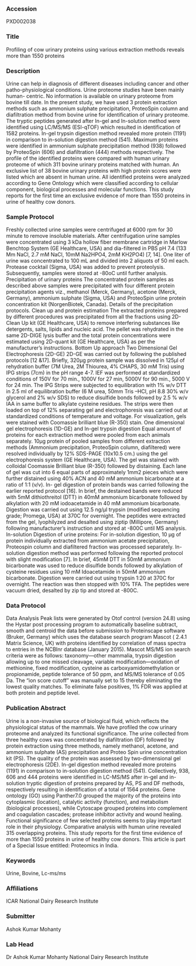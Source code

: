 ### Accession
PXD002038

### Title
Profiling of cow urinary proteins using various extraction methods reveals more than 1550 proteins

### Description
Urine can help in diagnosis of different diseases including cancer and other patho-physiological conditions. Urine proteome studies have been mainly human- centric. No information is available on urinary proteome from bovine till date. In the present study, we have used 3 protein extraction methods such as ammonium sulphate precipitation, ProteoSpin column and diafiltration method from bovine urine for identification of urinary proteome. The tryptic peptides generated after In-gel and In-solution method were identified using LC/MS/MS (ESI-qTOF) which resulted in identification of 1582 proteins. In-gel trypsin digestion method revealed more protein (1191) in comparison to in-solution digestion method (541). Maximum proteins were identified in ammonium sulphate precipitation method (938) followed by ProteoSpin (606) and diafiltration (444) methods respectively.  The profile of the identified proteins were compared with human urinary proteome of which 311 bovine urinary proteins matched with human. An exclusive list of 38 bovine urinary proteins with high protein scores were listed which are absent in human urine.  All identified proteins were analyzed according to Gene Ontology which were classified according to cellular component, biological processes and molecular functions. This study reports for the first time an exclusive evidence of more than 1550 proteins in urine of healthy cow donors.

### Sample Protocol
Freshly collected urine samples were centrifuged at 6000 rpm for 30 minute to remove insoluble materials. After centrifugation urine samples were concentrated using 3 kDa hollow fiber membrane cartridge in Marlow Benchtop System (GE Healthcare, USA) and  dia-filtered in PBS pH 7.4 (133 Mm NaCl, 2.7 mM NaCl, 10mM Na2HPO4, 2mM KH2PO4) [7, 14]. One liter of urine was concentrated to 100 mL and divided into 2 aliquots of 50 ml each. Protease cocktail (Sigma, USA) was added to prevent proteolysis. Subsequently, samples were stored at -80oC until further analysis.    Precipitation of urinary proteins  The concentrated protein samples as described above samples were precipitated with four different protein precipitation agents viz., methanol (Merck, Germany), acetone (Merck, Germany), ammonium sulphate (Sigma, USA) and ProteoSpin  urine protein concentration kit (NorgenBiotek, Canada). Details of the precipitation protocols. Clean up and protein estimation  The extracted proteins prepared by different procedures was precipitated from all the fractions using 2D-Clean Up kit (GE Healthcare, USA) to remove interfering substances like detergents, salts, lipids and nucleic acid. The pellet was rehydrated in the same 2D-DIGE lysis buffer and the total protein concentrations were estimated using 2D-quant kit (GE Healthcare, USA) as per the manufacturer’s instructions. Bottom Up approach Two Dimensional Gel Electrophoresis (2D-GE) 2D-GE was carried out by following the published protocols [12 &17]. Briefly, 320μg protein sample was dissolved in 125μl of rehydration buffer (7M Urea, 2M Thiourea, 4% CHAPS, 30 mM Tris) using IPG strips (7cm) in the pH range 4-7. IEF was performed at standardized conditions of 150V for 70 min., 1000V for 27 min, 5000V for 90 min., 5000 V for 24 min. The IPG Strips were subjected to equilibration with 1% w/v DTT in 2.5 ml of equilibration buffer (6 M urea, 50mm Tris –HCl, pH 8.8 30% w/v glycerol and 2% w/v SDS) to reduce disulfide bonds followed by 2.5 % w/v IAA in same buffer to alkylate cysteine residues. The strips were then loaded on top of 12% separating gel and electrophoresis was carried out at standardized conditions of temperature and voltage. For visualization, gels were stained with Coomassie brilliant blue (R-350) stain.  One dimensional gel electrophoresis (1D-GE) and In-gel trypsin digestion  Equal amount of proteins for each extraction method were pooled from each animals separately.  10μg protein of pooled samples from different extraction methods (Ammonium precipitation, ProteoSpin column, diafiltered) were resolved individually by 12% SDS-PAGE (10x10.5 cm.) using the gel electrophoresis system (GE Healthcare, USA). The gel was stained with colloidal Coomassie Brilliant blue (R-350) followed by distaining. Each lane of gel was cut into 6 equal parts of approximately 1mm2 pieces which were further distained using 40% ACN and 40 mM ammonium bicarbonate at a ratio of 1:1 (v/v). In- gel digestion of protein bands was carried following the earlier reported protocol [16]. In brief, the destained bands were reduced with 5mM dithiothreitol (DTT) in 40mM ammonium bicarbonate followed by alkylation with 20 mM iodoacetamide in 40 mM ammonium bicarbonate. Digestion was carried out using 12.5 ng/μl trypsin (modified sequencing grade; Promega, USA) at 370C for overnight. The peptides were extracted from the gel, lyophilyzed and desalted using ziptip (Millipore, Germany) following manufacturer’s instruction and stored at -800C until MS analysis. In-solution Digestion of urine proteins: For in-solution digestion, 10 μg of protein individually extracted from ammonium acetate precipitation, Proteospin column and diafiltered fraction was processed separately. In-solution digestion method was performed following the reported protocol with slight modification [7]. In brief, 45mM DTT in 50mM ammonium bicarbonate was used to reduce disulfide bonds followed by alkylation of cysteine residues using 10 mM Idoacetamide in 50mM ammonium bicarbonate. Digestion were carried out using trypsin 1:20 at 370C for overnight. The reaction was then stopped with 10% TFA. The peptides were vacuum dried, desalted by zip tip and stored at -800C.

### Data Protocol
Data Analysis  Peak lists were generated by Otof control (version 24.8) using the Hystar post processing program to automatically baseline subtract, smooth and centroid the data before submission to Proteinscape software (Bruker, Germany) which uses the database search program Mascot ( 2.4.1 Matrix Science, UK) with proteins identified by correlation of mass spectra to entries in the NCBInr database (January 2015). Mascot MS/MS ion search criteria were as follows: taxonomy—other mammalia, trypsin digestion allowing up to one missed cleavage, variable modification—oxidation of methionine, fixed modification, cysteine as carboxyamidomethylation or propionamide, peptide tolerance of 50 ppm, and MS/MS tolerance of 0.05 Da. The “ion score cutoff” was manually set to 15 thereby eliminating the lowest quality matches. To eliminate false positives, 1% FDR was applied at both protein and peptide level.

### Publication Abstract
Urine is a non-invasive source of biological fluid, which reflects the physiological status of the mammals. We have profiled the cow urinary proteome and analyzed its functional significance. The urine collected from three healthy cows was concentrated by diafiltration (DF) followed by protein extraction using three methods, namely methanol, acetone, and ammonium sulphate (AS) precipitation and Proteo Spin urine concentration kit (PS). The quality of the protein was assessed by two-dimensional gel electrophoresis (2DE). In-gel digestion method revealed more proteins (1191) in comparison to in-solution digestion method (541). Collectively, 938, 606 and 444 proteins were identified in LC-MS/MS after in-gel and in-solution tryptic digestion of proteins prepared by AS, PS and DF methods, respectively resulting in identification of a total of 1564 proteins. Gene ontology (GO) using Panther7.0 grouped the majority of the proteins into cytoplasmic (location), catalytic activity (function), and metabolism (biological processes), while Cytoscape grouped proteins into complement and coagulation cascades; protease inhibitor activity and wound healing. Functional significance of few selected proteins seems to play important role in their physiology. Comparative analysis with human urine revealed 315 overlapping proteins. This study reports for the first time evidence of more than 1550 proteins in urine of healthy cow donors. This article is part of a Special Issue entitled: Proteomics in India.

### Keywords
Urine, Bovine, Lc-ms/ms

### Affiliations
ICAR
National Dairy Research Institute

### Submitter
Ashok Kumar Mohanty

### Lab Head
Dr Ashok Kumar Mohanty
National Dairy Research Institute


